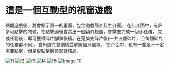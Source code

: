 # 這是一個互動型的視窗遊戲
點開遊戲後，將會顯示圖一的畫面，包含遊戲簡介及主介面。
在此介面中，有許多可點擊的物體，在點擊過後會跳出一個額外視窗，會需要完成一個小任務，
完成任務後，即可獲得碎片解鎖後續。在蒐集完碎片後(一共五個碎片，且每個碎片的任務都不同)，會知道完整劇情並解鎖結局選項。
在介面中，也有一些是不一定需要點擊，但是否點擊到會影響結局。

![f1](https://github.com/user-attachments/assets/f8f2e642-207e-473b-a5a0-755041321934)
![f2](https://github.com/user-attachments/assets/4aa8dde5-e054-4dc8-ac5b-aba3b831f87b)
![f3](https://github.com/user-attachments/assets/c3bff2e5-b3f2-48ae-9e87-f92f66bbce00)
![f4](https://github.com/user-attachments/assets/e5038c4a-29c7-490d-849f-2028f5de15bd)
![f5](https://github.com/user-attachments/assets/4466c092-decb-4497-a41b-2406d286aeee)
![Image 10](https://github.com/user-attachments/assets/3d50194a-57a7-4ab3-8517-8b998032ed7f)

